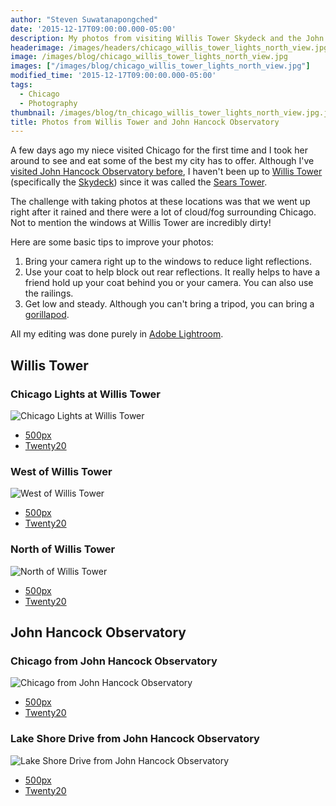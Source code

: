 ```yaml
---
author: "Steven Suwatanapongched"
date: '2015-12-17T09:00:00.000-05:00'
description: My photos from visiting Willis Tower Skydeck and the John Hancock Observatory.
headerimage: /images/headers/chicago_willis_tower_lights_north_view.jpg
image: /images/blog/chicago_willis_tower_lights_north_view.jpg
images: ["/images/blog/chicago_willis_tower_lights_north_view.jpg"]
modified_time: '2015-12-17T09:00:00.000-05:00'
tags:
  - Chicago
  - Photography
thumbnail: /images/blog/tn_chicago_willis_tower_lights_north_view.jpg.jpg
title: Photos from Willis Tower and John Hancock Observatory
---
```



A few days ago my niece visited Chicago for the first time and I took her around to see and eat some of the best my city has to offer. Although I've [visited John Hancock Observatory before](/2014/01/photos-from-chicagos-john-hancock/), I haven't been up to [Willis Tower](http://www.willistower.com/) (specifically the [Skydeck](http://theskydeck.com/)) since it was called the [Sears Tower](https://en.wikipedia.org/wiki/Willis_Tower).

The challenge with taking photos at these locations was that we went up right after it rained and there were a lot of cloud/fog surrounding Chicago. Not to mention the windows at Willis Tower are incredibly dirty!

Here are some basic tips to improve your photos:

1. Bring your camera right up to the windows to reduce light reflections.
2. Use your coat to help block out rear reflections. It really helps to have a friend hold up your coat behind you or your camera. You can also use the railings.
3. Get low and steady. Although you can't bring a tripod, you can bring a [gorillapod](http://www.amazon.com/gp/product/B000EVSLRO/ref=as_li_tl?ie=UTF8&camp=1789&creative=390957&creativeASIN=B000EVSLRO&linkCode=as2&tag=sunpech-20&linkId=SLSLHX3O4YJM5TAI).

All my editing was done purely in [Adobe Lightroom](http://www.amazon.com/gp/product/B00VWCKJVA/ref=as_li_tl?ie=UTF8&camp=1789&creative=390957&creativeASIN=B00VWCKJVA&linkCode=as2&tag=sunpech-20&linkId=CDTELKXYIG2RF3IK).

## Willis Tower

### Chicago Lights at Willis Tower

![Chicago Lights at Willis Tower](/images/blog/chicago_willis_tower_lights_north_view.jpg)

* [500px](https://500px.com/photo/132583339/chicago-lights-at-willis-tower-by-steven-suwatanapongched)
* [Twenty20](https://www.twenty20.com/photos/22f2e93a-3c43-4756-9cf4-912916d7549c)

### West of Willis Tower

![West of Willis Tower](/images/blog/chicago_willis_tower_west_view.jpg)

* [500px](https://500px.com/photo/132583337/west-of-willis-tower-by-steven-suwatanapongched)
* [Twenty20](https://www.twenty20.com/photos/a6d05b67-1224-475a-85ae-09572d582ec6)

### North of Willis Tower

![North of Willis Tower](/images/blog/chicago_willis_tower_north_view.jpg)

* [500px](https://500px.com/photo/132583335/north-of-willis-tower-by-steven-suwatanapongched)
* [Twenty20](https://www.twenty20.com/photos/f8c1d2f9-e571-4a15-8ce5-b32dbc1baefb)

## John Hancock Observatory

### Chicago from John Hancock Observatory

![Chicago from John Hancock Observatory](/images/blog/chicago_john_hancock_south_view.jpg)

* [500px](https://500px.com/photo/132583333/chicago-from-john-hancock-observatory-by-steven-suwatanapongched)
* [Twenty20](https://www.twenty20.com/photos/ba32e8a0-d9a7-4bb7-81f6-9b600941ccd6)

### Lake Shore Drive from John Hancock Observatory

![Lake Shore Drive from John Hancock Observatory](/images/blog/chicago_john_hancock_lsd.jpg)

* [500px](https://500px.com/photo/132583331/lake-shore-drive-from-john-hancock-observatory-by-steven-suwatanapongched)
* [Twenty20](https://www.twenty20.com/photos/28368627-b39c-4b13-bee1-32f00fdc4be0)